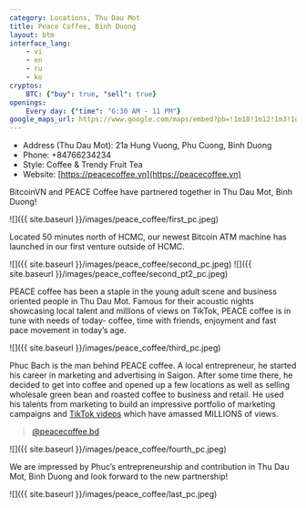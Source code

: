```yaml
---
category: Locations, Thu Dau Mot
title: Peace Coffee, Binh Duong
layout: btm
interface_lang:
    - vi
    - en
    - ru
    - ko
cryptos:
    BTC: {"buy": true, "sell": true}
openings:
    Every day: {"time": "6:30 AM - 11 PM"}
google_maps_url: https://www.google.com/maps/embed?pb=!1m18!1m12!1m3!1d5094.150583052614!2d106.65488128007495!3d10.978569909528!2m3!1f0!2f0!3f0!3m2!1i1024!2i768!4f13.1!3m3!1m2!1s0x3174d101695e8b53%3A0x764abf2578e8b8c7!2sPeace%20Coffee!5e0!3m2!1sen!2s!4v1713737882094!5m2!1sen!2s
---
```


* Address (Thu Dau Mot): 21a Hung Vuong, Phu Cuong, Binh Duong
* Phone: +84766234234
* Style: Coffee & Trendy Fruit Tea
* Website: [https://peacecoffee.vn](https://peacecoffee.vn)

BitcoinVN and PEACE Coffee have partnered together in Thu Dau Mot, Binh Duong!

![]({{ site.baseurl }}/images/peace_coffee/first_pc.jpeg)

Located 50 minutes north of HCMC, our newest Bitcoin ATM machine has launched in our first venture outside of HCMC.

![]({{ site.baseurl }}/images/peace_coffee/second_pc.jpeg)
![]({{ site.baseurl }}/images/peace_coffee/second_pt2_pc.jpeg)

PEACE coffee has been a staple in the young adult scene and business oriented people in Thu Dau Mot. Famous for their acoustic nights showcasing local talent and millions of views on TikTok, PEACE coffee is in tune with needs of today- coffee, time with friends, enjoyment and fast pace movement in today’s age.

![]({{ site.baseurl }}/images/peace_coffee/third_pc.jpeg)

Phuc Bach is the man behind PEACE coffee. A local entrepreneur, he started his career in marketing and advertising in Saigon. After some time there, he decided to get into coffee and opened up a few locations as well as selling wholesale green bean and roasted coffee to business and retail. He used his talents from marketing to build an impressive portfolio of marketing campaigns and [TikTok videos](https://www.tiktok.com/@peacecoffee.bd) which have amassed MILLIONS of views. 

<blockquote class="tiktok-embed" cite="https://www.tiktok.com/@peacecoffee.bd" data-unique-id="peacecoffee.bd" data-embed-type="creator" style="max-width: 780px; min-width: 288px;" > <section> <a target="_blank" href="https://www.tiktok.com/@peacecoffee.bd?refer=creator_embed">@peacecoffee.bd</a> </section> </blockquote> <script async src="https://www.tiktok.com/embed.js"></script>

![]({{ site.baseurl }}/images/peace_coffee/fourth_pc.jpeg)

We are impressed by Phuc’s entrepreneurship and contribution in Thu Dau Mot, Binh Duong and look forward to the new partnership!

![]({{ site.baseurl }}/images/peace_coffee/last_pc.jpeg)
